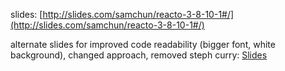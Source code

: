 slides: [http://slides.com/samchun/reacto-3-8-10-1#/](http://slides.com/samchun/reacto-3-8-10-1#/)

alternate slides for improved code readability (bigger font, white background), changed approach, removed steph curry:
[Slides](http://slides.com/yuvalidan/reacto-3-8-10-1-1#/)
